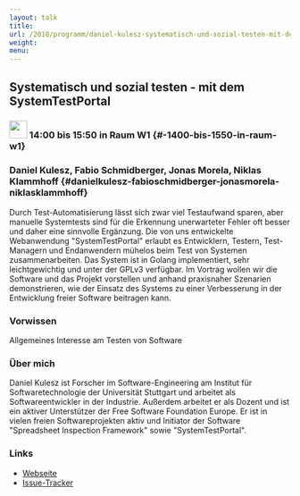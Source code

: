 ```yaml
---
layout: talk
title:
url: /2018/programm/daniel-kulesz-systematisch-und-sozial-testen-mit-dem-systemtestportal/
weight:
menu:
---
```

## Systematisch und sozial testen - mit dem SystemTestPortal

### <img height = "32" src="../../../images/workshop.svg"> 14:00 bis 15:50 in Raum W1 {#-1400-bis-1550-in-raum-w1}

### Daniel Kulesz, Fabio Schmidberger, Jonas Morela, Niklas Klammhoff {#danielkulesz-fabioschmidberger-jonasmorela-niklasklammhoff}

Durch Test-Automatisierung lässt sich zwar viel Testaufwand sparen, aber manuelle Systemtests sind für die Erkennung unerwarteter Fehler oft besser und daher eine sinnvolle Ergänzung. Die von uns entwickelte Webanwendung "SystemTestPortal" erlaubt es Entwicklern, Testern, Test-Managern und Endanwendern mühelos beim Test von Systemen zusammenarbeiten. Das System ist in Golang implementiert, sehr leichtgewichtig und unter der GPLv3 verfügbar. Im Vortrag wollen wir die Software und das Projekt vorstellen und anhand praxisnaher Szenarien demonstrieren, wie der Einsatz des Systems zu einer Verbesserung in der Entwicklung freier Software beitragen kann. 

### Vorwissen

Allgemeines Interesse am Testen von Software

### Über mich

Daniel Kulesz ist Forscher im Software-Engineering am Institut für Softwaretechnologie der Universität Stuttgart und arbeitet als Softwareentwickler in der Industrie. Außerdem arbeitet er als Dozent und ist ein aktiver Unterstützer der Free Software Foundation Europe. Er ist in vielen freien Softwareprojekten aktiv und Initiator der Software "Spreadsheet Inspection Framework" sowie "SystemTestPortal".

### Links

- <a href="http://www.systemtestportal.org/" target="_blank">Webseite</a>
- <a href="https://gitlab.com/stp-team/systemtestportal-webapp" target="_blank">Issue-Tracker</a>
